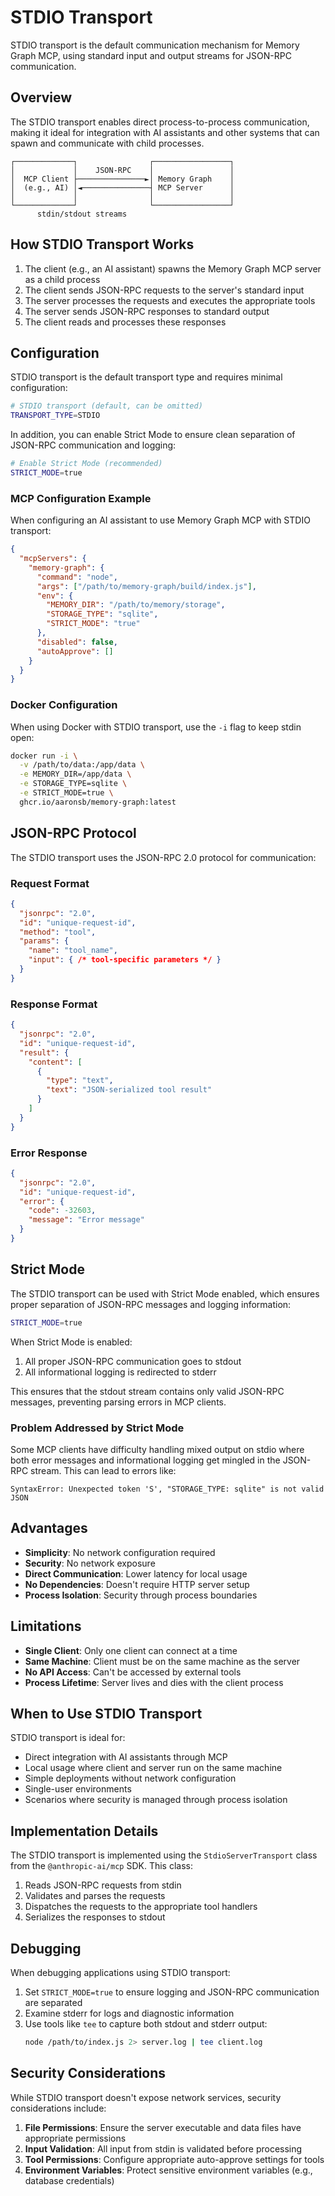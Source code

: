 # STDIO Transport

STDIO transport is the default communication mechanism for Memory Graph MCP, using standard input and output streams for JSON-RPC communication.

## Overview

The STDIO transport enables direct process-to-process communication, making it ideal for integration with AI assistants and other systems that can spawn and communicate with child processes.

```
┌─────────────┐                ┌─────────────────┐
│             │    JSON-RPC    │                 │
│  MCP Client ├───────────────►│ Memory Graph    │
│  (e.g., AI) │◄───────────────┤ MCP Server      │
│             │                │                 │
└─────────────┘                └─────────────────┘
      stdin/stdout streams
```

## How STDIO Transport Works

1. The client (e.g., an AI assistant) spawns the Memory Graph MCP server as a child process
2. The client sends JSON-RPC requests to the server's standard input
3. The server processes the requests and executes the appropriate tools
4. The server sends JSON-RPC responses to standard output
5. The client reads and processes these responses

## Configuration

STDIO transport is the default transport type and requires minimal configuration:

```bash
# STDIO transport (default, can be omitted)
TRANSPORT_TYPE=STDIO
```

In addition, you can enable Strict Mode to ensure clean separation of JSON-RPC communication and logging:

```bash
# Enable Strict Mode (recommended)
STRICT_MODE=true
```

### MCP Configuration Example

When configuring an AI assistant to use Memory Graph MCP with STDIO transport:

```json
{
  "mcpServers": {
    "memory-graph": {
      "command": "node",
      "args": ["/path/to/memory-graph/build/index.js"],
      "env": {
        "MEMORY_DIR": "/path/to/memory/storage",
        "STORAGE_TYPE": "sqlite",
        "STRICT_MODE": "true"
      },
      "disabled": false,
      "autoApprove": []
    }
  }
}
```

### Docker Configuration

When using Docker with STDIO transport, use the `-i` flag to keep stdin open:

```bash
docker run -i \
  -v /path/to/data:/app/data \
  -e MEMORY_DIR=/app/data \
  -e STORAGE_TYPE=sqlite \
  -e STRICT_MODE=true \
  ghcr.io/aaronsb/memory-graph:latest
```

## JSON-RPC Protocol

The STDIO transport uses the JSON-RPC 2.0 protocol for communication:

### Request Format

```json
{
  "jsonrpc": "2.0",
  "id": "unique-request-id",
  "method": "tool",
  "params": {
    "name": "tool_name",
    "input": { /* tool-specific parameters */ }
  }
}
```

### Response Format

```json
{
  "jsonrpc": "2.0",
  "id": "unique-request-id",
  "result": {
    "content": [
      {
        "type": "text",
        "text": "JSON-serialized tool result"
      }
    ]
  }
}
```

### Error Response

```json
{
  "jsonrpc": "2.0",
  "id": "unique-request-id",
  "error": {
    "code": -32603,
    "message": "Error message"
  }
}
```

## Strict Mode

The STDIO transport can be used with Strict Mode enabled, which ensures proper separation of JSON-RPC messages and logging information:

```bash
STRICT_MODE=true
```

When Strict Mode is enabled:
1. All proper JSON-RPC communication goes to stdout
2. All informational logging is redirected to stderr

This ensures that the stdout stream contains only valid JSON-RPC messages, preventing parsing errors in MCP clients.

### Problem Addressed by Strict Mode

Some MCP clients have difficulty handling mixed output on stdio where both error messages and informational logging get mingled in the JSON-RPC stream. This can lead to errors like:

```
SyntaxError: Unexpected token 'S', "STORAGE_TYPE: sqlite" is not valid JSON
```

## Advantages

- **Simplicity**: No network configuration required
- **Security**: No network exposure
- **Direct Communication**: Lower latency for local usage
- **No Dependencies**: Doesn't require HTTP server setup
- **Process Isolation**: Security through process boundaries

## Limitations

- **Single Client**: Only one client can connect at a time
- **Same Machine**: Client must be on the same machine as the server
- **No API Access**: Can't be accessed by external tools
- **Process Lifetime**: Server lives and dies with the client process

## When to Use STDIO Transport

STDIO transport is ideal for:
- Direct integration with AI assistants through MCP
- Local usage where client and server run on the same machine
- Simple deployments without network configuration
- Single-user environments
- Scenarios where security is managed through process isolation

## Implementation Details

The STDIO transport is implemented using the `StdioServerTransport` class from the `@anthropic-ai/mcp` SDK. This class:

1. Reads JSON-RPC requests from stdin
2. Validates and parses the requests
3. Dispatches the requests to the appropriate tool handlers
4. Serializes the responses to stdout

## Debugging

When debugging applications using STDIO transport:

1. Set `STRICT_MODE=true` to ensure logging and JSON-RPC communication are separated
2. Examine stderr for logs and diagnostic information
3. Use tools like `tee` to capture both stdout and stderr output:
   ```bash
   node /path/to/index.js 2> server.log | tee client.log
   ```

## Security Considerations

While STDIO transport doesn't expose network services, security considerations include:

1. **File Permissions**: Ensure the server executable and data files have appropriate permissions
2. **Input Validation**: All input from stdin is validated before processing
3. **Tool Permissions**: Configure appropriate auto-approve settings for tools
4. **Environment Variables**: Protect sensitive environment variables (e.g., database credentials)